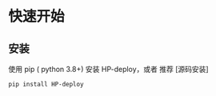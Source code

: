 
# 快速开始

## 安装

使用 pip ( python 3.8+) 安装 HP-deploy，或者 推荐 [源码安装]

```shell
pip install HP-deploy
```
